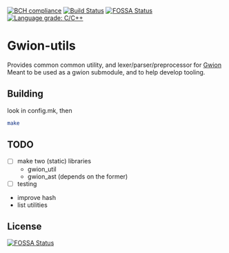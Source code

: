 [![BCH compliance](https://bettercodehub.com/edge/badge/fennecdjay/gwion-util?branch=master)](https://bettercodehub.com/)
[![Build Status](https://travis-ci.org/fennecdjay/gwion-util.svg?branch=master)](https://travis-ci.org/fennecdjay/gwion-util)
[![FOSSA Status](https://app.fossa.io/api/projects/git%2Bgithub.com%2Ffennecdjay%2Fgwion-util.svg?type=shield)](https://app.fossa.io/projects/git%2Bgithub.com%2Ffennecdjay%2Fgwion-util?ref=badge_shield)
[![Language grade: C/C++](https://img.shields.io/lgtm/grade/cpp/g/fennecdjay/gwion-util.svg?logo=lgtm&logoWidth=18)](https://lgtm.com/projects/g/fennecdjay/gwion-util/context:cpp)

# Gwion-utils

Provides common common utility, and lexer/parser/preprocessor for 
[Gwion](https://github.com/fennecdjay/gwion)  
Meant to be used as a gwion submodule, and to help develop tooling.

## Building
look in config.mk, then
```sh
make
```

## TODO
  * [ ] make two (static) libraries
    + gwion_util
    + gwion_ast (depends on the former)
  * [ ] testing
  * improve hash
  * list utilities


## License
[![FOSSA Status](https://app.fossa.io/api/projects/git%2Bgithub.com%2Ffennecdjay%2Fgwion-util.svg?type=large)](https://app.fossa.io/projects/git%2Bgithub.com%2Ffennecdjay%2Fgwion-util?ref=badge_large)

